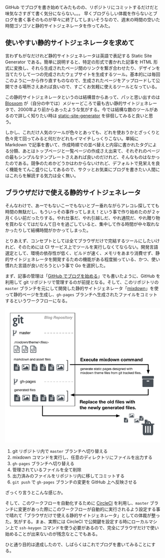 GitHub でブログを書き始めてみたものの、リポジトリにコミットするだけだと味気なさすぎて書く気分にならない。。。
早くブログらしい体裁を作らないとブログを書く事そのものが早々に終了してしまいそうなので、週末の時間の空いた時間ゴソゴソと静的サイトジェネレータを作ってみた。

## 使いやすい静的サイトジェネレータを求めて

言わずもがなだけれど静的サイトジェネレータは英語で表記する Static Site Generator である。簡単に説明すると、特定の形式で書かれた記事を HTML 形式に変換し、それら生成されたページ間のリンクを繋ぎ合わせたり、デザインを当てたりして一つの完成されたウェブサイトを生成するツール。基本的には毎回このように一から作り直すものなので、生成されたページをアップロードして公開できる場所さえあれば良いので、すごくお気軽に使えるツールとなっている。

この静的サイトジェネレータというのは結構昔からあって、パッと思い出すのは [Blosxom](https://ja.wikipedia.org/wiki/Blosxom) が（自分の中では）メジャーどころで最も古い静的サイトジェネレータで、2000年より前からあったような気がする。今では結構な数のツールがあるので詳しく知りたい時は [static-site-generator](https://github.com/topics/static-site-generator) を徘徊してみると良いと思う。

しかし、これだけ人気のツールが色々とあっても、どれを使おうかとざっくりと色々見て回ってみると何だかどれもイマイチしっくりこない。単純に Markdown で記事を書いて、作成時順での並べ替えと内容に書かれたタグによる分類、あとはトップページと一覧ページの作成さえ出来て、それぞれのページの最もシンプルなテンプレートさえあれば良いのだけれど、そんなものはなかったのである。競争のためかどうかはわからないけれど、デフォルトで見栄えを良く機能をてんこ盛りにしてあるので、サクッとお気楽にブログを書きたい人間にはこれらを解読する気力は全く無い。


## ブラウザだけで使える静的サイトジェネレータ

そんなわけで、あーでもないこーでもないとブー垂れながらアレコレ探してても時間の無駄だし、もういっその事作ってしまえ！という事で作り始めたのが２ヶ月くらい前だったりする。やれ仕事だ、やれ引越しだ、やれ通院だ、やれ贈り物を買わなくてはだなんて日々を過ごしていると、集中して作る時間が中々取れなかったりして結構時間がかかってしまった。

とりあえず、コンセプトとしては全てブラウザだけで完結するツールにしたいけれど、そのためには CI サービス上でツールを実行しなくてならない。開発言語選定として、環境の依存性が低く、ビルドが速く、メモリをあまり消費せず、静的サイトジェネレータを開発するための機能がある程度揃っている、かつ、使い慣れた言語が良いだろうという事で Go を選択した。

まず、記事の管理は「[GitHub でブログを始める](started-a-blogging-on-github.html)」でも書いたように、GitHub を利用して git リポジトリで管理するのが前提となる。そして、このリポジトリの `master` ブランチを元にして開発した静的サイトジェネレータ「[mixdown](https://github.com/mah0x211/mixdown)」を使って静的ページを生成し、`gh-pages` ブランチへ生成されたファイルをコミットするというワークフローになる。

![page generation workflow](page-generation-workflow.png)

1. git リポジトリ内で `master` ブランチへ切り替える
2. mixdown コマンドを実行し、任意のディレクトリにファイルを出力する
3. `gh-pages` ブランチへ切り替える
4. 管理されているファイルを全て削除
5. 出力済みのファイルをリポジトリ内に移してコミットする
6. `git push` で `gh-pages` ブランチの変更を GitHub 上へ反映させる


ざっくり言うとこんな感じか。

そして、このワークフローを自動化するために [CircleCI](https://circleci.com) を利用し、`master` ブランチに変更があった際にこのワークフローが自動的に実行されるよう設定する事で晴れて「ブラウザだけで使える静的サイトジェネレータ」としての体裁が整った。気がする。まぁ、実際には CircleCI で公開鍵を設定する時にローカルマシン上で `ssh-keygen` コマンドを使う必要があるので、完全にブラウザだけで使い始めることが出来ないのが残念なとこでもある。

ひと通り目的は達成したので、しばらくはこれでブログを書いてみることにする。
